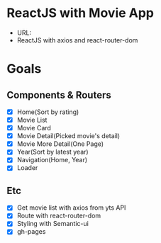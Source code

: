 # ReactJS with Movie App

- URL:
- ReactJS with axios and react-router-dom

# Goals

## Components & Routers

- [x] Home(Sort by rating)
- [x] Movie List
- [x] Movie Card
- [x] Movie Detail(Picked movie's detail)
- [x] Movie More Detail(One Page)
- [x] Year(Sort by latest year)
- [x] Navigation(Home, Year)
- [x] Loader

## Etc

- [x] Get movie list with axios from yts API
- [x] Route with react-router-dom
- [x] Styling with Semantic-ui
- [x] gh-pages
